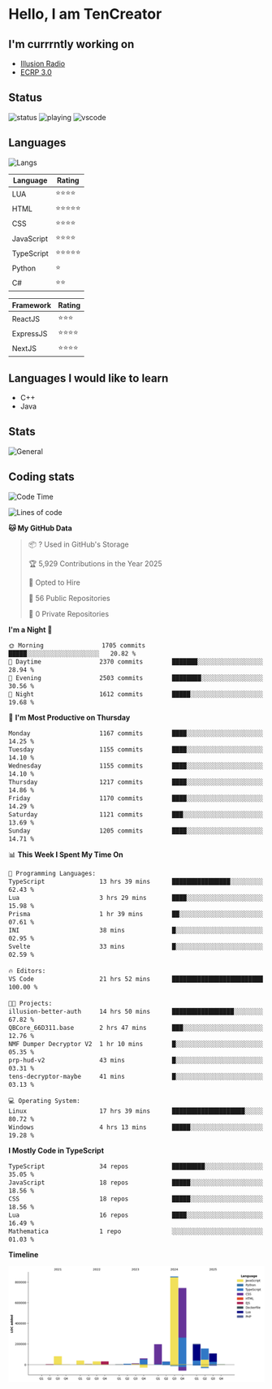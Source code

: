 # Hello, I am TenCreator

## I'm currrntly working on
- [Illusion Radio](https://illusionradio.co.uk/)
- [ECRP 3.0](http://github.com/Emerald-Coast-Roleplay/)

## Status
![status](https://api.statusbadges.me/badge/status/518334475038359555?simple=true&style=for-the-badge)
![playing](https://api.statusbadges.me/badge/playing/518334475038359555?style=for-the-badge)
![vscode](https://api.statusbadges.me/badge/vscode/518334475038359555?style=for-the-badge)

## Languages
![Langs](https://github-readme-stats.vercel.app/api/top-langs/?username=tencreator&layout=compact&theme=radical)


|Language|Rating|
|--------|------|
|LUA|⭐️⭐️⭐️⭐️|
|HTML|⭐️⭐️⭐️⭐️⭐️|
|CSS|⭐️⭐️⭐️⭐️|
|JavaScript|⭐️⭐️⭐️⭐️|
|TypeScript|⭐️⭐️⭐️⭐️⭐️|
|Python|⭐️|
|C#|⭐️⭐️ |

|Framework|Rating|
|--------|------|
|ReactJS|⭐️⭐️⭐|
|ExpressJS|⭐️⭐️⭐️⭐️|
|NextJS|⭐️⭐️⭐⭐️|

## Languages I would like to learn
- C++
- Java

## Stats
![General](https://github-readme-stats.vercel.app/api?username=tencreator&show_icons=true&theme=radical)

## Coding stats

<!--START_SECTION:waka-->
![Code Time](http://img.shields.io/badge/Code%20Time-745%20hrs%208%20mins-blue)

![Lines of code](https://img.shields.io/badge/From%20Hello%20World%20I%27ve%20Written-2.6%20million%20lines%20of%20code-blue)

**🐱 My GitHub Data** 

> 📦 ? Used in GitHub's Storage 
 > 
> 🏆 5,929 Contributions in the Year 2025
 > 
> 💼 Opted to Hire
 > 
> 📜 56 Public Repositories 
 > 
> 🔑 0 Private Repositories 
 > 
**I'm a Night 🦉** 

```text
🌞 Morning                1705 commits        █████░░░░░░░░░░░░░░░░░░░░   20.82 % 
🌆 Daytime                2370 commits        ███████░░░░░░░░░░░░░░░░░░   28.94 % 
🌃 Evening                2503 commits        ████████░░░░░░░░░░░░░░░░░   30.56 % 
🌙 Night                  1612 commits        █████░░░░░░░░░░░░░░░░░░░░   19.68 % 
```
📅 **I'm Most Productive on Thursday** 

```text
Monday                   1167 commits        ████░░░░░░░░░░░░░░░░░░░░░   14.25 % 
Tuesday                  1155 commits        ████░░░░░░░░░░░░░░░░░░░░░   14.10 % 
Wednesday                1155 commits        ████░░░░░░░░░░░░░░░░░░░░░   14.10 % 
Thursday                 1217 commits        ████░░░░░░░░░░░░░░░░░░░░░   14.86 % 
Friday                   1170 commits        ████░░░░░░░░░░░░░░░░░░░░░   14.29 % 
Saturday                 1121 commits        ███░░░░░░░░░░░░░░░░░░░░░░   13.69 % 
Sunday                   1205 commits        ████░░░░░░░░░░░░░░░░░░░░░   14.71 % 
```


📊 **This Week I Spent My Time On** 

```text
💬 Programming Languages: 
TypeScript               13 hrs 39 mins      ████████████████░░░░░░░░░   62.43 % 
Lua                      3 hrs 29 mins       ████░░░░░░░░░░░░░░░░░░░░░   15.98 % 
Prisma                   1 hr 39 mins        ██░░░░░░░░░░░░░░░░░░░░░░░   07.61 % 
INI                      38 mins             █░░░░░░░░░░░░░░░░░░░░░░░░   02.95 % 
Svelte                   33 mins             █░░░░░░░░░░░░░░░░░░░░░░░░   02.59 % 

🔥 Editors: 
VS Code                  21 hrs 52 mins      █████████████████████████   100.00 % 

🐱‍💻 Projects: 
illusion-better-auth     14 hrs 50 mins      █████████████████░░░░░░░░   67.82 % 
QBCore_66D311.base       2 hrs 47 mins       ███░░░░░░░░░░░░░░░░░░░░░░   12.76 % 
NMF Dumper Decryptor V2  1 hr 10 mins        █░░░░░░░░░░░░░░░░░░░░░░░░   05.35 % 
prp-hud-v2               43 mins             █░░░░░░░░░░░░░░░░░░░░░░░░   03.31 % 
tens-decryptor-maybe     41 mins             █░░░░░░░░░░░░░░░░░░░░░░░░   03.13 % 

💻 Operating System: 
Linux                    17 hrs 39 mins      ████████████████████░░░░░   80.72 % 
Windows                  4 hrs 13 mins       █████░░░░░░░░░░░░░░░░░░░░   19.28 % 
```

**I Mostly Code in TypeScript** 

```text
TypeScript               34 repos            █████████░░░░░░░░░░░░░░░░   35.05 % 
JavaScript               18 repos            █████░░░░░░░░░░░░░░░░░░░░   18.56 % 
CSS                      18 repos            █████░░░░░░░░░░░░░░░░░░░░   18.56 % 
Lua                      16 repos            ████░░░░░░░░░░░░░░░░░░░░░   16.49 % 
Mathematica              1 repo              ░░░░░░░░░░░░░░░░░░░░░░░░░   01.03 % 
```



**Timeline**

![Lines of Code chart](https://raw.githubusercontent.com/tencreator/tencreator/main/assets/bar_graph.png)


<!--END_SECTION:waka-->
